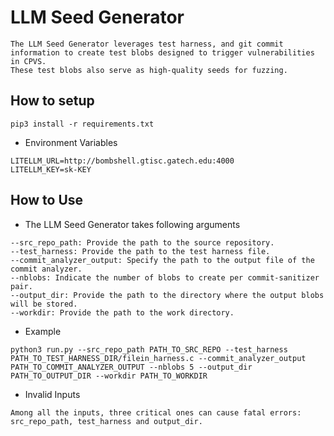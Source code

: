 # LLM Seed Generator

```
The LLM Seed Generator leverages test harness, and git commit information to create test blobs designed to trigger vulnerabilities in CPVS. 
These test blobs also serve as high-quality seeds for fuzzing.
```

## How to setup
```
pip3 install -r requirements.txt
```
- Environment Variables

```
LITELLM_URL=http://bombshell.gtisc.gatech.edu:4000
LITELLM_KEY=sk-KEY
```

## How to Use
- The LLM Seed Generator takes following arguments
```
--src_repo_path: Provide the path to the source repository.
--test_harness: Provide the path to the test harness file.
--commit_analyzer_output: Specify the path to the output file of the commit analyzer.
--nblobs: Indicate the number of blobs to create per commit-sanitizer pair.
--output_dir: Provide the path to the directory where the output blobs will be stored.
--workdir: Provide the path to the work directory.
```
- Example
```
python3 run.py --src_repo_path PATH_TO_SRC_REPO --test_harness PATH_TO_TEST_HARNESS_DIR/filein_harness.c --commit_analyzer_output PATH_TO_COMMIT_ANALYZER_OUTPUT --nblobs 5 --output_dir PATH_TO_OUTPUT_DIR --workdir PATH_TO_WORKDIR
```
- Invalid Inputs
```
Among all the inputs, three critical ones can cause fatal errors: src_repo_path, test_harness and output_dir.
```